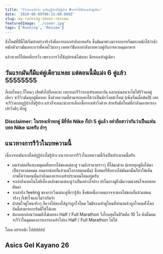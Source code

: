 ```yaml
---
title: 'รีวิวรองเท้าวิ่ง ฉบับกูรู้บ้างไม่รู้บ้าง #การวิ่งใช้รองเท้าคู่เดียว'
date: '2020-08-09T06:15:00.000Z'
slug: my-running-shoes-review
featuredImage: './cover.jpg'
tags: ['Running', 'Review']
---
```


สิ่งใหม่ที่ปีนี้ได้เริ่มทำอย่างจริงจังคือการออกกำลังกายครับ ซึ่งมันมาพ่วงมาจากการเริ่มตระหนักได้ว่าน้ำหนักตัวเรามันเยอะกว่าที่คาดไว้มากๆ เลยหาวิธีออกกำลังกายควบคู่กับการควบคุมอาหาร

แล้วหวยก็ไปตกที่การวิ่ง เพราะการวิ่งใช้อุปกรณ์ไม่เยอะ คือรองเท้าคู่เดียว

## วันแรกมันก็มีแค่คู่เดียวแหละ แต่ตอนนี้มีแม่ง 6 คู่แล้ว 55555555

ก็เลยไหนๆ ก็ไหนๆ เสียตังไปก็เยอะละ เลยจะมารีวิวรองเท้าเลยละกัน และแน่นอนจะไม่ได้รีวิวแค่คู่เดียว จะรีวิวมันทุกคู่นี่แหละ ซึ่งด้วยความที่สามารถบอกได้ว่าเป็นนักวิ่งหน้าใหม่ (เพิ่งเริ่มเมื่อต้นปี) เลยจะรีวิวแบบกูรู้บ้างไม่รู้บ้าง แล้วก็จะแนะนำการเลือกซื้อรองเท้าวิ่งด้วย สำหรับมือใหม่ที่กำลังมองหารองเท้าวิ่งดีๆ สักคู่

### Disclaimer: ในรองเท้าหกคู่ มียี่ห้อ Nike ก็ปา 5 คู่แล้ว อย่าถือสาว่ากันว่าเป็นแฟนบอย Nike นะครับ ฮ่าๆ

## แนวทางการรีวิวในบทความนี้

เนื่องจากมันจะสไตล์กูรู้บ้างไม่รู้บ้าง แนวทางการรีวิวในบทความนี้จึงเป็นประมาณนี้ครับ

- ผมจำสตอรี่และเหตุผลที่อยากได้ของแต่ละคู่ รวมถึงราคาคร่าวๆ ที่ได้มาด้วย (แทบทุกคู่คือได้มาเป็นราคาลดหมด ลดมากน้อยก็แล้วแต่โอกาสตอนนั้น) ซึ่งสตอรี่ที่อยากได้มันมานั้นก็ทำให้เห็นภาพได้ว่าตอนนั้นกำลังมองหารองเท้าประมาณไหนอยู่ครับ
- จะเล่าถึงเทคโนโลยีเบื้องหลังของแต่ละคู่ว่าเป็นอย่างไรบ้าง ทำไมบางคู่ถึงมีความน่าสนใจเลยสอยมันมา
- จะเล่าถึง feeling ของการวิ่งแต่ละคู่ที่เรารู้สึก ซึ่งพ้อยนี้บางคนอาจจะชอบไม่ชอบก็แล้วแต่คนจริงๆ ก็เข้าใจและไม่ว่ากันจ้า
- ถ้าสนใจคู่ไหนจริงๆ ก็ควรไปลองใส่ดูว่าถูกใจไหม ไม่มีรองเท้าคู่ไหนที่ทำมาแล้วถูกใจคนทั้งโลก อันนี้สามารถการันตีให้ได้เลย
- ต้องบอกก่อนว่าผมยังไม่เคยลง Half / Full Marathon วิ่งไกลสุดในชีวิตคือ 10 โล ดังนั้นผมจะรีวิวในมุมมองการเอารองเท้าไปลง Half / Full Marathon ไม่ได้

โอเค อย่ารอช้า ไปปปปปป

## Asics Gel Kayano 26

